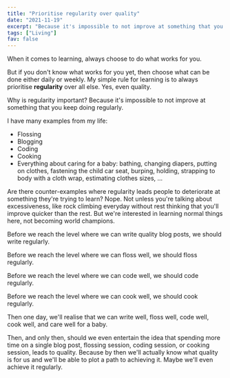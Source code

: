 ```yaml
---
title: "Prioritise regularity over quality"
date: "2021-11-19"
excerpt: "Because it's impossible to not improve at something that you keep doing regularly."
tags: ["Living"]
fav: false
---
```


When it comes to learning, always choose to do what works for you.

But if you don't know what works for you yet, then choose what can be done either daily or weekly. My simple rule for learning is to always prioritise **regularity** over all else. Yes, even quality.

Why is regularity important? Because it's impossible to not improve at something that you keep doing regularly.

I have many examples from my life:

- Flossing
- Blogging
- Coding
- Cooking
- Everything about caring for a baby: bathing, changing diapers, putting on clothes, fastening the child car seat, burping, holding, strapping to body with a cloth wrap, estimating clothes sizes, ...

Are there counter-examples where regularity leads people to deteriorate at something they're trying to learn? Nope. Not unless you're talking about excessiveness, like rock climbing everyday without rest thinking that you'll improve quicker than the rest. But we're interested in learning normal things here, not becoming world champions.

Before we reach the level where we can write quality blog posts, we should write regularly.

Before we reach the level where we can floss well, we should floss regularly. 

Before we reach the level where we can code well, we should code regularly.

Before we reach the level where we can cook well, we should cook regularly.

Then one day, we'll realise that we can write well, floss well, code well, cook well, and care well for a baby.

Then, and only then, should we even entertain the idea that spending more time on a single blog post, flossing session, coding session, or cooking session, leads to quality. Because by then we'll actually know what quality is for us and we'll be able to plot a path to achieving it. Maybe we'll even achieve it regularly.